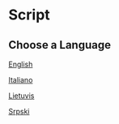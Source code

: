 # Script

## Choose a Language

[English](/script/english.md)

[Italiano](/script/italiano.md)

[Lietuvis](/script/lietuvis.md)

[Srpski](script/srpski.md)

